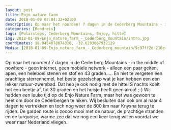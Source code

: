 ```yaml
---
layout: post
title: Enjo nature farm 
date: 2018-01-09 07:04:32+02:00
description: Op naar het noorden! 7 dagen in de Cederberg Mountains - in the middle of nowhere - geen internet, geen mobiele netwerk - alleen een paar geiten, apen, een heleboel stenen en stof en 43 graden..... En niet te vergeten ee
categories: [Rondreis]
tags: [Polarsteps, Cederberg Mountains, Enjoy, hitte]
img: 2018-01-09-Enjo_nature_farm_-_Cederberg_mountain/intro.jpg
coordinates: 18.9454078674316, -32.6293067932129
Media: [2018-01-09-Enjo_nature_farm_-_Cederberg_mountain/9c97ff2d-216e-45d2-b241-5678e8c86c74_large_image.jpg, 2018-01-09-Enjo_nature_farm_-_Cederberg_mountain/917d0406-162a-4e70-a3c6-c3936b13cb57_large_image.jpg, 2018-01-09-Enjo_nature_farm_-_Cederberg_mountain/b90a4c10-5354-4733-a081-54b68b4cd705_large_image.jpg, 2018-01-09-Enjo_nature_farm_-_Cederberg_mountain/6b1744dc-e4b5-4dd0-8023-661b151786bb_large_image.jpg, 2018-01-09-Enjo_nature_farm_-_Cederberg_mountain/3a2ecbde-d501-45fe-97dd-3fd746e51f24_large_image.jpg, 2018-01-09-Enjo_nature_farm_-_Cederberg_mountain/c8fbf35a-5a31-4d8d-ad62-0643cc0ffed3_large_image.jpg]
---
```

Op naar het noorden! 7 dagen in de Cederberg Mountains - in the middle of nowhere - geen internet, geen mobiele netwerk - alleen een paar geiten, apen, een heleboel stenen en stof en 43 graden..... En niet te vergeten een prachtige sterrenhemel, het beste gezelschap wat je kan hebben een een lekker natuur-zwembad. Dat heb je ook nodig met de hitte! 
S nachts koelt het een beetje af, tot 30 graden en het huisje heeft geen airco! ;-) 
Wij hadden een leuke tijd op de Enjo Nature Farm, maar het was gewoon te heet om door de Cederbergen te hiken. Wij besluiten dan ook om al naar 4 dagen te vertrekken en toch nog weer de 800 km naar Knysna terug te rijden. De garden route is zoooo mooi met de natuur, de prachtige stranden en de turquoise, warme zee dat we nog een keer terug willen voordat we weer naar Nederland vliegen. 
